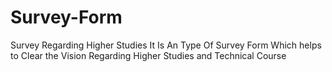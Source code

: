 # Survey-Form
Survey Regarding Higher Studies
It Is An Type Of Survey Form Which helps to Clear the Vision Regarding Higher Studies and Technical Course
